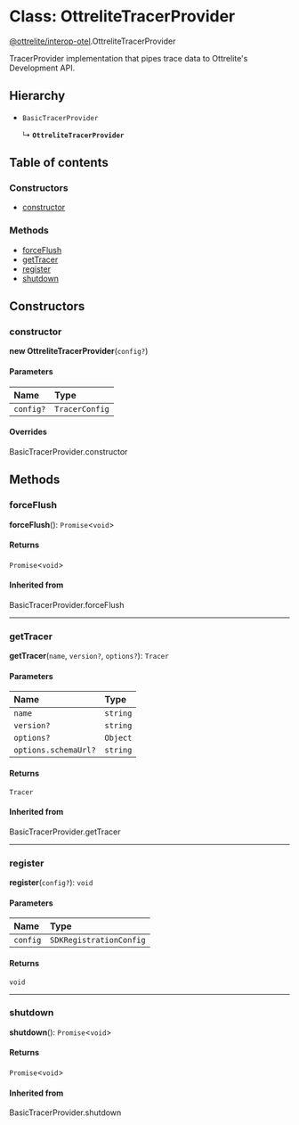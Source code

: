 # Class: OttreliteTracerProvider

[@ottrelite/interop-otel](../modules/ottrelite_interop_otel.md).OttreliteTracerProvider

TracerProvider implementation that pipes trace data to Ottrelite's Development API.

## Hierarchy

- `BasicTracerProvider`

  ↳ **`OttreliteTracerProvider`**

## Table of contents

### Constructors

- [constructor](./ottrelite_interop_otel.OttreliteTracerProvider.md#constructor)

### Methods

- [forceFlush](./ottrelite_interop_otel.OttreliteTracerProvider.md#forceflush)
- [getTracer](./ottrelite_interop_otel.OttreliteTracerProvider.md#gettracer)
- [register](./ottrelite_interop_otel.OttreliteTracerProvider.md#register)
- [shutdown](./ottrelite_interop_otel.OttreliteTracerProvider.md#shutdown)

## Constructors

### constructor

**new OttreliteTracerProvider**(`config?`)

#### Parameters

| Name | Type |
| :------ | :------ |
| `config?` | `TracerConfig` |

#### Overrides

BasicTracerProvider.constructor

## Methods

### forceFlush

**forceFlush**(): `Promise`\<`void`\>

#### Returns

`Promise`\<`void`\>

#### Inherited from

BasicTracerProvider.forceFlush

___

### getTracer

**getTracer**(`name`, `version?`, `options?`): `Tracer`

#### Parameters

| Name | Type |
| :------ | :------ |
| `name` | `string` |
| `version?` | `string` |
| `options?` | `Object` |
| `options.schemaUrl?` | `string` |

#### Returns

`Tracer`

#### Inherited from

BasicTracerProvider.getTracer

___

### register

**register**(`config?`): `void`

#### Parameters

| Name | Type |
| :------ | :------ |
| `config` | `SDKRegistrationConfig` |

#### Returns

`void`

___

### shutdown

**shutdown**(): `Promise`\<`void`\>

#### Returns

`Promise`\<`void`\>

#### Inherited from

BasicTracerProvider.shutdown
